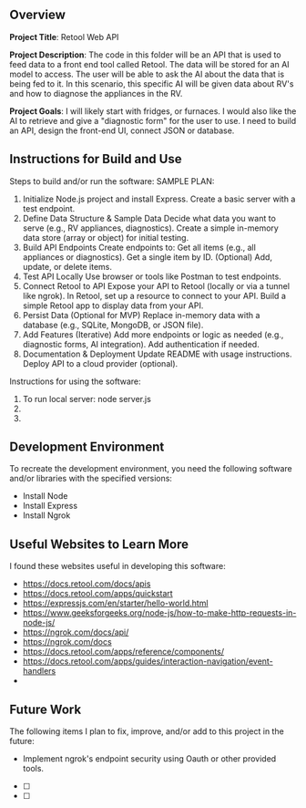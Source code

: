 ## Overview

**Project Title**: Retool Web API

**Project Description**: The code in this folder will be an API that is used to feed data to a front end tool called Retool. The data will be stored for an AI model to access. The user will be able to ask the AI about the data that is being fed to it. In this scenario, this specific AI will be given data about RV's and how to diagnose the appliances in the RV. 

**Project Goals**: I will likely start with fridges, or furnaces. I would also like the AI to retrieve and give a "diagnostic form" for the user to use. I need to build an API, design the front-end UI, connect JSON or database.

## Instructions for Build and Use

Steps to build and/or run the software:
SAMPLE PLAN:
1. Initialize Node.js project and install Express.
Create a basic server with a test endpoint.
2. Define Data Structure & Sample Data
Decide what data you want to serve (e.g., RV appliances, diagnostics).
Create a simple in-memory data store (array or object) for initial testing.
3. Build API Endpoints
Create endpoints to:
Get all items (e.g., all appliances or diagnostics).
Get a single item by ID.
(Optional) Add, update, or delete items.
4. Test API Locally
Use browser or tools like Postman to test endpoints.
5. Connect Retool to API
Expose your API to Retool (locally or via a tunnel like ngrok).
In Retool, set up a resource to connect to your API.
Build a simple Retool app to display data from your API.
6. Persist Data (Optional for MVP)
Replace in-memory data with a database (e.g., SQLite, MongoDB, or JSON file).
7. Add Features (Iterative)
Add more endpoints or logic as needed (e.g., diagnostic forms, AI integration).
Add authentication if needed.
8. Documentation & Deployment
Update README with usage instructions.
Deploy API to a cloud provider (optional).

Instructions for using the software:

1. To run local server: node server.js
2.
3.

## Development Environment 

To recreate the development environment, you need the following software and/or libraries with the specified versions:

* Install Node
* Install Express
* Install Ngrok

## Useful Websites to Learn More

I found these websites useful in developing this software:

* https://docs.retool.com/docs/apis
* https://docs.retool.com/apps/quickstart
* https://expressjs.com/en/starter/hello-world.html
* https://www.geeksforgeeks.org/node-js/how-to-make-http-requests-in-node-js/ 
* https://ngrok.com/docs/api/ 
* https://ngrok.com/docs
* https://docs.retool.com/apps/reference/components/ 
* https://docs.retool.com/apps/guides/interaction-navigation/event-handlers 
* 

## Future Work

The following items I plan to fix, improve, and/or add to this project in the future:

* Implement ngrok's endpoint security using Oauth or other provided tools.
* [ ]
* [ ]

